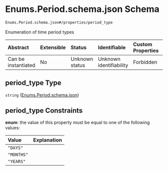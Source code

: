 # Enums.Period.schema.json Schema

```txt
Enums.Period.schema.json#/properties/period_type
```

Enumeration of time period types

| Abstract            | Extensible | Status         | Identifiable            | Custom Properties | Additional Properties | Access Restrictions | Defined In                                                                                                                 |
| :------------------ | :--------- | :------------- | :---------------------- | :---------------- | :-------------------- | :------------------ | :------------------------------------------------------------------------------------------------------------------------- |
| Can be instantiated | No         | Unknown status | Unknown identifiability | Forbidden         | Allowed               | none                | [ScheduleDrivenVestingCondition.schema.json\*](../types/ScheduleDrivenVestingCondition.schema.json "open original schema") |

## period_type Type

`string` ([Enums.Period.schema.json](scheduledrivenvestingcondition-properties-enumsperiodschemajson.md))

## period_type Constraints

**enum**: the value of this property must be equal to one of the following values:

| Value      | Explanation |
| :--------- | :---------- |
| `"DAYS"`   |             |
| `"MONTHS"` |             |
| `"YEARS"`  |             |
